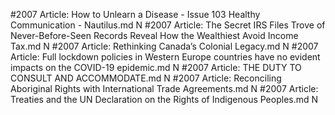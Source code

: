 #2007
Article: How to Unlearn a Disease - Issue 103 Healthy Communication - Nautilus.md N
#2007
Article: The Secret IRS Files Trove of Never-Before-Seen Records Reveal How the Wealthiest Avoid Income Tax.md N
#2007
Article: Rethinking Canada’s Colonial Legacy.md N
#2007
Article: Full lockdown policies in Western Europe countries have no evident impacts on the COVID-19 epidemic.md N
#2007
Article: THE DUTY TO CONSULT AND ACCOMMODATE.md N
#2007
Article: Reconciling Aboriginal Rights with International Trade Agreements.md N
#2007
Article: Treaties and the UN Declaration on the Rights of Indigenous Peoples.md N
